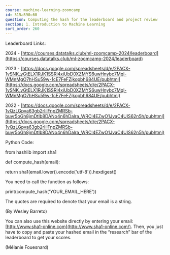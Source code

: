 ```yaml
---
course: machine-learning-zoomcamp
id: 515a590c60
question: Computing the hash for the leaderboard and project review
section: 1. Introduction to Machine Learning
sort_order: 260
---
```


Leaderboard Links:

2024 - [https://courses.datatalks.club/ml-zoomcamp-2024/leaderboard](https://courses.datatalks.club/ml-zoomcamp-2024/leaderboard)

2023 - [https://docs.google.com/spreadsheets/d/e/2PACX-1vSNK_yGtELX1RJK1SSRl4xiUbD0XZMYS6uwHnybc7Mql-WMnMgO7hHSu59w-1cE7FeFZjkopbh684UE/pubhtml](https://docs.google.com/spreadsheets/d/e/2PACX-1vSNK_yGtELX1RJK1SSRl4xiUbD0XZMYS6uwHnybc7Mql-WMnMgO7hHSu59w-1cE7FeFZjkopbh684UE/pubhtml)

2022 - [https://docs.google.com/spreadsheets/d/e/2PACX-1vQzLGpva63gb2rIilFnpZMRSb-buyr5oGh8jmDtIb8DANo4n6hDalra_WRCl4EZwO1JvaC4UIS62n5h/pubhtml](https://docs.google.com/spreadsheets/d/e/2PACX-1vQzLGpva63gb2rIilFnpZMRSb-buyr5oGh8jmDtIb8DANo4n6hDalra_WRCl4EZwO1JvaC4UIS62n5h/pubhtml)

Python Code:

from hashlib import sha1

def compute_hash(email):

return sha1(email.lower().encode('utf-8')).hexdigest()

You need to call the function as follows:

print(compute_hash('YOUR_EMAIL_HERE'))

The quotes are required to denote that your email is a string.

(By Wesley Barreto)

You can also use this website directly by entering your email: [http://www.sha1-online.com](http://www.sha1-online.com/). Then, you just have to copy and paste your hashed email in the “research” bar of the leaderboard to get your scores.

(Mélanie Fouesnard)

